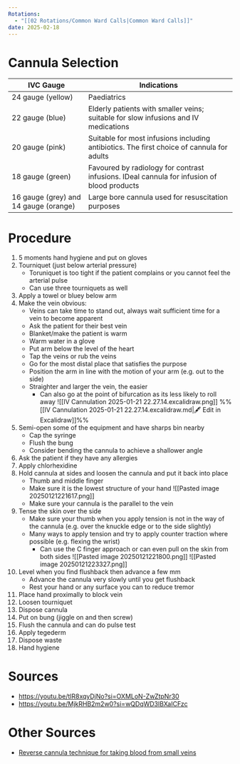 ```yaml
---
Rotations:
  - "[[02 Rotations/Common Ward Calls|Common Ward Calls]]"
date: 2025-02-18
---
```

# Cannula Selection

| IVC Gauge                             | Indications                                                                                |
| ------------------------------------- | ------------------------------------------------------------------------------------------ |
| 24 gauge (yellow)                     | Paediatrics                                                                                |
| 22 gauge (blue)                       | Elderly patients with smaller veins; suitable for slow infusions and IV medications        |
| 20 gauge (pink)                       | Suitable for most infusions including antibiotics. The first choice of cannula for adults  |
| 18 gauge (green)                      | Favoured by radiology for contrast infusions. IDeal cannula for infusion of blood products |
| 16 gauge (grey) and 14 gauge (orange) | Large bore cannula used for resuscitation purposes                                         |
# Procedure
1. 5 moments hand hygiene and put on gloves
2. Tourniquet (just below arterial pressure)
	- Toruniquet is too tight if the patient complains or you cannot feel the arterial pulse
	- Can use three tourniquets as well
3. Apply a towel or bluey below arm
4. Make the vein obvious:
	- Veins can take time to stand out, always wait sufficient time for a vein to become apparent
	- Ask the patient for their best vein
	- Blanket/make the patient is warm
	- Warm water in a glove
	- Put arm below the level of the heart
	- Tap the veins or rub the veins
	- Go for the most distal place that satisfies the purpose
	- Position the arm in line with the motion of your arm (e.g. out to the side)
	- Straighter and larger the vein, the easier
		- Can also go at the point of bifurcation as its less likely to roll away
			![[IV Cannulation 2025-01-21 22.27.14.excalidraw.png]]
%%[[IV Cannulation 2025-01-21 22.27.14.excalidraw.md|🖋 Edit in Excalidraw]]%%
5. Semi-open some of the equipment and have sharps bin nearby
	- Cap the syringe
	- Flush the bung
	- Consider bending the cannula to achieve a shallower angle
6. Ask the patient if they have any allergies
7. Apply chlorhexidine
8. Hold cannula at sides and loosen the cannula and put it back into place
	- Thumb and middle finger
	- Make sure it is the lowest structure of your hand
	![[Pasted image 20250121221617.png]]
	- Make sure your cannula is the parallel to the vein
9. Tense the skin over the side
	- Make sure your thumb when you apply tension is not in the way of the cannula (e.g. over the knuckle edge or to the side slightly)
	- Many ways to apply tension and try to apply counter traction where possible (e.g. flexing the wrist)
		- Can use the C finger approach or can even pull on the skin from both sides
	![[Pasted image 20250121221800.png]]
	![[Pasted image 20250121223327.png]]
10. Level when you find flushback then advance a few mm
	- Advance the cannula very slowly until you get flushback
	- Rest your hand or any surface you can to reduce tremor
11. Place hand proximally to block vein
12. Loosen tourniquet
13. Dispose cannula
14. Put on bung (jiggle on and then screw)
15. Flush the cannula and can do pulse test
16. Apply tegederm
17. Dispose waste
18. Hand hygiene
# Sources
- https://youtu.be/tlR8xqyDjNo?si=OXMLoN-ZwZtpNr30
- https://youtu.be/MjkRHB2m2w0?si=wQDqWD3lBXaICFzc
# Other Sources
- [Reverse cannula technique for taking blood from small veins](https://www.youtube.com/watch?v=mZKddr1jbm4&list=TLPQMjEwMTIwMjXvyTOT8dJGWw&index=5)